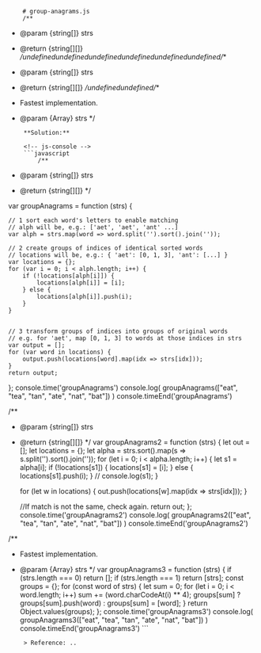 
        # group-anagrams.js
        /**
 * @param {string[]} strs
 * @return {string[][]}
 */undefinedundefinedundefinedundefinedundefinedundefined/**
 * @param {string[]} strs
 * @return {string[][]}
 */undefinedundefined/**
 * Fastest implementation.
 * @param {Array} strs 
 */
        
        **Solution:**
        
        <!-- js-console -->
        ```javascript
            /**
 * @param {string[]} strs
 * @return {string[][]}
 */


var groupAnagrams = function (strs) {

    // 1 sort each word's letters to enable matching
    // alph will be, e.g.: ['aet', 'aet', 'ant' ...]
    var alph = strs.map(word => word.split('').sort().join(''));

    // 2 create groups of indices of identical sorted words
    // locations will be, e.g.: { 'aet': [0, 1, 3], 'ant': [...] }
    var locations = {};
    for (var i = 0; i < alph.length; i++) {
        if (!locations[alph[i]]) {
            locations[alph[i]] = [i];
        } else {
            locations[alph[i]].push(i);
        }
    }
   

    // 3 transform groups of indices into groups of original words
    // e.g. for 'aet', map [0, 1, 3] to words at those indices in strs
    var output = [];
    for (var word in locations) {
        output.push(locations[word].map(idx => strs[idx]));
    }
    return output;
};
console.time('groupAnagrams')
console.log(
    groupAnagrams(["eat", "tea", "tan", "ate", "nat", "bat"])
)
console.timeEnd('groupAnagrams')


/**
 * @param {string[]} strs
 * @return {string[][]}
 */
var groupAnagrams2 = function (strs) {
    let out = [];
    let locations = {};
    let alpha = strs.sort().map(s => s.split('').sort().join(''));
    for (let i = 0; i < alpha.length; i++) {
        let s1 = alpha[i];
        if (!locations[s1]) {
            locations[s1] = [i];
        } else {
            locations[s1].push(i);
        }
       // console.log(s1);
    }

    for (let w in locations) {
        out.push(locations[w].map(idx => strs[idx]));
    }

    //If match is not the same, check again.
    return out;
};
console.time('groupAnagrams2')
console.log(
    groupAnagrams2(["eat", "tea", "tan", "ate", "nat", "bat"])
)
console.timeEnd('groupAnagrams2')

/**
 * Fastest implementation.
 * @param {Array} strs 
 */
var groupAnagrams3 = function (strs) {
    if (strs.length === 0) return [];
    if (strs.length === 1) return [strs];
    const groups = {};
    for (const word of strs) {
        let sum = 0;
        for (let i = 0; i < word.length; i++) sum += (word.charCodeAt(i) ** 4);
        groups[sum] ? groups[sum].push(word) : groups[sum] = [word];
    }
    return Object.values(groups);
};
console.time('groupAnagrams3')
console.log(
    groupAnagrams3(["eat", "tea", "tan", "ate", "nat", "bat"])
)
console.timeEnd('groupAnagrams3')
        ```
        
        > Reference: ..
        
        